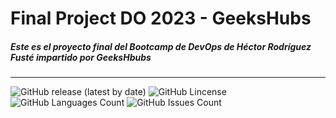 # Final Project DO 2023 - GeeksHubs
##### Este es el proyecto final del Bootcamp de DevOps de Héctor Rodríguez Fusté impartido por GeeksHbubs 
----
![GitHub release (latest by date)](https://img.shields.io/github/v/release/hectorrf16/FinalProjectDO?style=plastic)
![GitHub Lincense](https://img.shields.io/github/license/hectorrf16/FinalProjectDO?style=plastic)
![GitHub Languages Count](https://img.shields.io/github/languages/count/hectorrf16/FinalProjectDO?style=plastic)
![GitHub Issues Count](https://img.shields.io/github/issues-raw/hectorrf16/finalprojectdo?style=plastic)
